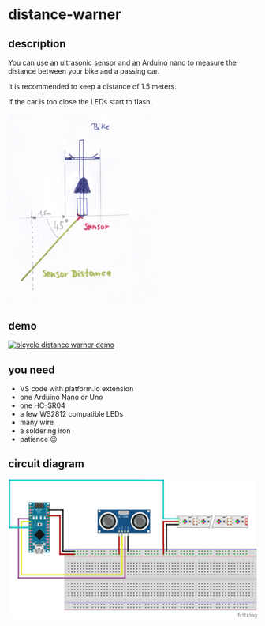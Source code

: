 # distance-warner

## description

You can use an ultrasonic sensor and an Arduino nano to measure the distance between your bike and a passing car.

It is recommended to keep a distance of 1.5 meters.

If the car is too close the LEDs start to flash.

<img src="https://raw.githubusercontent.com/MCeddy/distance-warner/master/docs/distance-warner.jpg" width="300">

## demo

[![bicycle distance warner demo](http://img.youtube.com/vi/M5IFnPChelQ/0.jpg)](https://www.youtube.com/watch?v=M5IFnPChelQ 'bicycle distance warner demo')

## you need

- VS code with platform.io extension
- one Arduino Nano or Uno
- one HC-SR04
- a few WS2812 compatible LEDs
- many wire
- a soldering iron
- patience 😉

## circuit diagram

![curcuit diagram](https://raw.githubusercontent.com/MCeddy/distance-warner/master/docs/sketch_bb.png)
